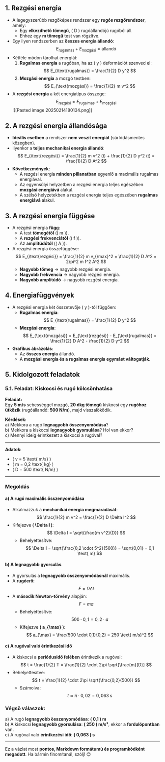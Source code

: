 ## 1. Rezgési energia
- A legegyszerűbb rezgőképes rendszer egy **rugós rezgőrendszer**, amely:
  - Egy **elkezdhető tömegű**, \( D \) rugóállandójú rugóból áll.
  - Ehhez egy **m tömegű** test van rögzítve.
- Egy ilyen rendszerben az **összes energia állandó**:
  $$
  E_{\text{rugalmas}} + E_{\text{mozgási}} = \text{állandó}
  $$
- Kétféle módon tárolhat energiát:
  1. **Rugalmas energia** a rugóban, ha az \( y \) deformációt szenved el:
     $$
     E_{\text{rugalmas}} = \frac{1}{2} D y^2
     $$
  2. **Mozgási energia** a mozgó testben:
     $$
     E_{\text{mozgási}} = \frac{1}{2} m v^2
     $$
- A **rezgési energia** a két energiatípus összege:
  $$
  E_{\text{rezgési}} = E_{\text{rugalmas}} + E_{\text{mozgási}}
  $$
![[Pasted image 20250214180134.png]]
## 2. A rezgési energia állandósága
- **Ideális esetben** a rendszer **nem veszít energiát** (súrlódásmentes közegben).
- Ilyenkor a **teljes mechanikai energia állandó**:
  $$
  E_{\text{rezgési}} = \frac{1}{2} m v^2 (t) + \frac{1}{2} D y^2 (t) = \frac{1}{2} D A^2
  $$
- **Következmények**:
  - A rezgési energia **minden pillanatban** egyenlő a maximális rugalmas energiával.
  - Az egyensúlyi helyzetben a rezgési energia teljes egészében **mozgási energiává** alakul.
  - A szélső helyzetekben a rezgési energia teljes egészében **rugalmas energiává** alakul.

## 3. A rezgési energia függése
- A rezgési energia **függ**:
  - A test **tömegétől** (\( m \)).
  - A **rezgési frekvenciától** (\( f \)).
  - Az **amplitúdótól** (\( A \)).
- A rezgési energia összefüggése:
  $$
  E_{\text{rezgési}} = \frac{1}{2} m v_{\max}^2 = \frac{1}{2} D A^2 = 2\pi^2 m f^2 A^2
  $$
  - **Nagyobb tömeg** → nagyobb rezgési energia.
  - **Nagyobb frekvencia** → nagyobb rezgési energia.
  - **Nagyobb amplitúdó** → nagyobb rezgési energia.

## 4. Energiafüggvények
- A rezgési energia két összetevője \( y \)-tól függően:
  - **Rugalmas energia**:
    $$
    E_{\text{rugalmas}} = \frac{1}{2} D y^2
    $$
  - **Mozgási energia**:
    $$
    E_{\text{mozgási}} = E_{\text{rezgési}} - E_{\text{rugalmas}} = \frac{1}{2} D A^2 - \frac{1}{2} D y^2
    $$
- **Grafikus ábrázolás**:
  - Az **összes energia** állandó.
  - A **mozgási energia és a rugalmas energia egymást váltogatják**.

## 5. Kidolgozott feladatok

### 5.1. Feladat: Kiskocsi és rugó kölcsönhatása
**Feladat:**  
Egy **5 m/s** sebességgel mozgó, **20 dkg tömegű** kiskocsi egy **rugóhoz ütközik** (rugóállandó: **500 N/m**), majd visszalökődik.  

**Kérdések:**  
a) Mekkora a rugó **legnagyobb összenyomódása**?  
b) Mekkora a kiskocsi **legnagyobb gyorsulása**? Hol van ekkor?  
c) Mennyi ideig érintkezett a kiskocsi a rugóval?

---

**Adatok:**
- \( v = 5 \text{ m/s} \)
- \( m = 0,2 \text{ kg} \)
- \( D = 500 \text{ N/m} \)

---

### **Megoldás**

#### **a) A rugó maximális összenyomódása**
- Alkalmazzuk a **mechanikai energia megmaradását**:
  $$
  \frac{1}{2} m v^2 = \frac{1}{2} D \Delta l^2
  $$
- Kifejezve **\( \Delta l \)**:
  $$
  \Delta l = \sqrt{\frac{m v^2}{D}}
  $$
  - Behelyettesítve:
    $$
    \Delta l = \sqrt{\frac{0,2 \cdot 5^2}{500}} = \sqrt{0,01} = 0,1 \text{ m}
    $$

#### **b) A legnagyobb gyorsulás**
- A gyorsulás a **legnagyobb összenyomódásnál** maximális.
- A **rugóerő**:  
  $$
  F = D \Delta l
  $$
- A **második Newton-törvény** alapján:
  $$
  F = m a
  $$
  - Behelyettesítve:
    $$
    500 \cdot 0,1 = 0,2 \cdot a
    $$
  - Kifejezve **\( a_{\max} \)**:
    $$
    a_{\max} = \frac{500 \cdot 0,1}{0,2} = 250 \text{ m/s}^2
    $$

#### **c) A rugóval való érintkezési idő**
- A kiskocsi a **periódusidő felében** érintkezik a rugóval:
  $$
  t = \frac{1}{2} T = \frac{1}{2} \cdot 2\pi \sqrt{\frac{m}{D}}
  $$
- Behelyettesítve:
  $$
  t = \frac{1}{2} \cdot 2\pi \sqrt{\frac{0,2}{500}}
  $$
  - Számolva:
    $$
    t \approx \pi \cdot 0,02 = 0,063 \text{ s}
    $$

### **Végső válaszok:**
a) A rugó **legnagyobb összenyomódása**: **\( 0,1 \) m**  
b) A kiskocsi **legnagyobb gyorsulása**: **\( 250 \) m/s²**, ekkor a **fordulópontban** van.  
c) A rugóval való **érintkezési idő**: **\( 0,063 \) s**  

---

Ez a vázlat most **pontos, Markdown formátumú és programkódként megadott**. Ha bármin finomítanál, szólj! 😊